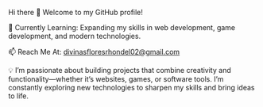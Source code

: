 Hi there 👋
Welcome to my GitHub profile!

🌱 Currently Learning: Expanding my skills in web development, game development, and modern technologies.

📫 Reach Me At: divinasfloresrhondel02@gmail.com

💡 I’m passionate about building projects that combine creativity and functionality—whether it’s websites, games, or software tools. I’m constantly exploring new technologies to sharpen my skills and bring ideas to life.

